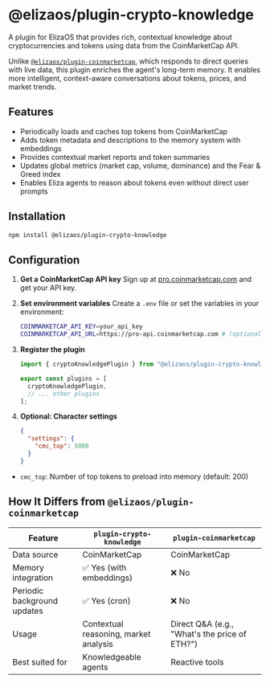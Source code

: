 # @elizaos/plugin-crypto-knowledge

A plugin for ElizaOS that provides rich, contextual knowledge about cryptocurrencies and tokens using data from the CoinMarketCap API.

Unlike [`@elizaos/plugin-coinmarketcap`](https://github.com/elizaos-plugins/plugin-coinmarketcap), which responds to direct queries with live data, this plugin enriches the agent's long-term memory. It enables more intelligent, context-aware conversations about tokens, prices, and market trends.

## Features

* Periodically loads and caches top tokens from CoinMarketCap
* Adds token metadata and descriptions to the memory system with embeddings
* Provides contextual market reports and token summaries
* Updates global metrics (market cap, volume, dominance) and the Fear & Greed index
* Enables Eliza agents to reason about tokens even without direct user prompts

## Installation

```bash
npm install @elizaos/plugin-crypto-knowledge
```

## Configuration

1. **Get a CoinMarketCap API key**
   Sign up at [pro.coinmarketcap.com](https://pro.coinmarketcap.com) and get your API key.

2. **Set environment variables**
   Create a `.env` file or set the variables in your environment:

   ```bash
   COINMARKETCAP_API_KEY=your_api_key
   COINMARKETCAP_API_URL=https://pro-api.coinmarketcap.com # (optional, typically not needed)
   ```

3. **Register the plugin**

   ```ts
   import { cryptoKnowledgePlugin } from "@elizaos/plugin-crypto-knowledge";

   export const plugins = [
     cryptoKnowledgePlugin,
     // ... other plugins
   ];
   ```

4. **Optional: Character settings**

   ```json
   {
     "settings": {
       "cmc_top": 5000
     }
   }
   ```

  * `cmc_top`: Number of top tokens to preload into memory (default: 200)

## How It Differs from `@elizaos/plugin-coinmarketcap`

| Feature                     | `plugin-crypto-knowledge`             | `plugin-coinmarketcap`                         |
| --------------------------- |---------------------------------------| ---------------------------------------------- |
| Data source                 | CoinMarketCap                         | CoinMarketCap                                  |
| Memory integration          | ✅ Yes (with embeddings)               | ❌ No                                           |
| Periodic background updates | ✅ Yes (cron)                          | ❌ No                                           |
| Usage                       | Contextual reasoning, market analysis | Direct Q\&A (e.g., "What's the price of ETH?") |
| Best suited for             | Knowledgeable agents                  | Reactive tools                                 |
